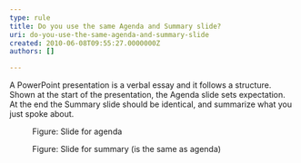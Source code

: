 ```yaml
---
type: rule
title: Do you use the same Agenda and Summary slide?
uri: do-you-use-the-same-agenda-and-summary-slide
created: 2010-06-08T09:55:27.0000000Z
authors: []

---
```


 A PowerPoint presentation is a verbal essay and it follows a structure. Shown at the start of the presentation, the Agenda slide sets expectation. <br> 
At the end the Summary slide should be identical, and summarize what you just spoke about.
<dl>    <dt><img alt="" class="ms-rteCustom-ImageArea" src="/Communication/RulesToBetterPowerpointPresentations/PublishingImages/agenda.gif"> </dt>
    <dd class="ms-rteCustom-FigureNormal">Figure&#58; Slide for agenda </dd></dl><dl>    <dt><img alt="" class="ms-rteCustom-ImageArea" src="/Communication/RulesToBetterPowerpointPresentations/PublishingImages/summary.gif"> </dt>
    <dd class="ms-rteCustom-FigureNormal">Figure&#58; Slide for summary (is the same as agenda) </dd></dl>
